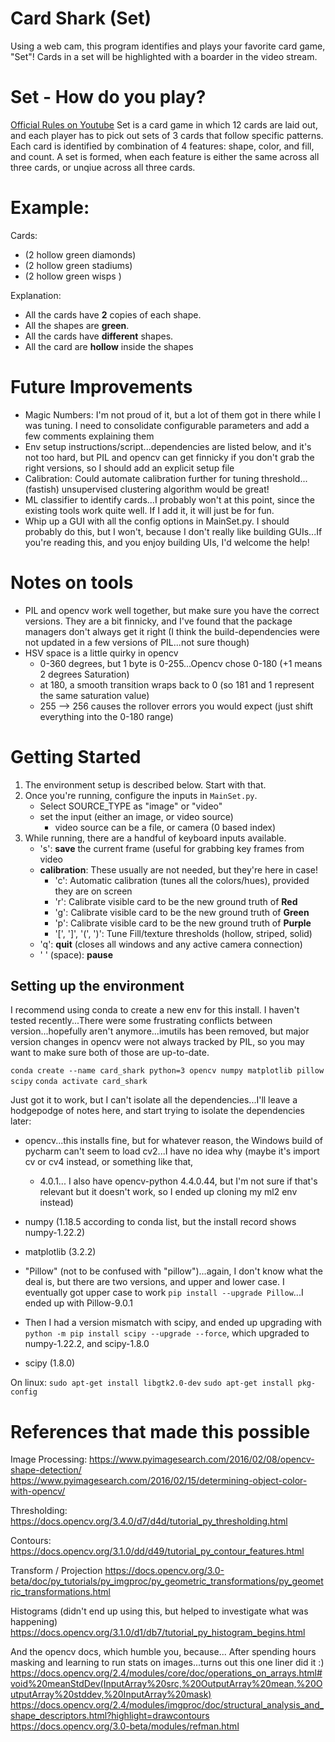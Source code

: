 # Card Shark (Set)
Using a web cam, this program identifies and plays your favorite card game, "Set"! Cards in a set will be highlighted
with a boarder in the video stream. 

# Set - How do you play?
[Official Rules on Youtube](https://youtu.be/NzXDfSFQ1c0)
Set is a card game in which 12 cards are laid out, and each player has to pick out sets of 3 cards that follow specific 
patterns. Each card is identified by combination of 4 features: shape, color, and fill, and count. A set is formed,
when each feature is either the same across all three cards, or unqiue across all three cards.
# Example:
Cards:
- (2 hollow green diamonds)
- (2 hollow green stadiums)
- (2 hollow green wisps   )

Explanation:
- All the cards have **2** copies of each shape.
- All the shapes are **green**.
- All the cards have **different** shapes.
- All the card are **hollow** inside the shapes
    
# Future Improvements
- Magic Numbers: I'm not proud of it, but a lot of them got in there while I was tuning. I need to consolidate 
configurable parameters and add a few comments explaining them
- Env setup instructions/script...dependencies are listed below, and it's not too hard, but PIL and opencv
can get finnicky if you don't grab the right versions, so I should add an explicit setup file
- Calibration: Could automate calibration further for tuning threshold...(fastish) unsupervised clustering algorithm would be great!
- ML classifier to identify cards...I probably won't at this point, since the existing tools work quite well. 
If I add it, it will just be for fun.
- Whip up a GUI with all the config options in MainSet.py. I should probably do this, but I won't, because I don't
really like building GUIs...If you're reading this, and you enjoy building UIs, I'd welcome the help!

# Notes on tools
- PIL and opencv work well together, but make sure you have the correct versions. They are a bit finnicky,
and I've found that the package managers don't always get it right (I think the build-dependencies were not updated
in a few versions of PIL...not sure though)
- HSV space is a little quirky in opencv
    - 0-360 degrees, but 1 byte is 0-255...Opencv chose 0-180 (+1 means 2 degrees Saturation)
    - at 180, a smooth transition wraps back to 0 (so 181 and 1 represent the same saturation value)
    - 255 --> 256 causes the rollover errors you would expect (just shift everything into the 0-180 range)

# Getting Started
1) The environment setup is described below. Start with that.
2) Once you're running, configure the inputs in `MainSet.py`. 
    - Select SOURCE_TYPE as "image" or "video"
    - set the input (either an image, or video source)
        - video source can be a file, or camera (0 based index)
3) While running, there are a handful of keyboard inputs available.
    - 's': **save** the current frame (useful for grabbing key frames from video
    - **calibration**: These usually are not needed, but they're here in case!
        - 'c': Automatic calibration (tunes all the colors/hues), provided they are on screen
        - 'r': Calibrate visible card to be the new ground truth of **Red**
        - 'g': Calibrate visible card to be the new ground truth of **Green**
        - 'p': Calibrate visible card to be the new ground truth of **Purple**
        - '[', ']', '(', ')': Tune Fill/texture thresholds (hollow, striped, solid)
    - 'q': **quit** (closes all windows and any active camera connection)
    - ' ' (space): **pause**

## Setting up the environment

I recommend using conda to create a new env for this install. I haven't tested recently...There were some
frustrating conflicts between version...hopefully aren't anymore...imutils has been removed, but major version
changes in opencv were not always tracked by PIL, so you may want to make sure both of those are up-to-date.

`conda create --name card_shark python=3 opencv numpy matplotlib pillow scipy`
`conda activate card_shark`

Just got it to work, but I can't isolate all the dependencies...I'll leave a hodgepodge of
notes here, and start trying to isolate the dependencies later:
- opencv...this installs fine, but for whatever reason, the Windows build of pycharm can't seem
to load cv2...I have no idea why (maybe it's import cv or cv4 instead, or something like that, 
    - 4.0.1... I also have opencv-python 4.4.0.44, but I'm not sure if that's relevant
but it doesn't work, so I ended up cloning my ml2 env instead)
- numpy (1.18.5 according to conda list, but the install record shows numpy-1.22.2)
- matplotlib (3.2.2)
- "Pillow" (not to be confused with "pillow")...again, I don't know what the deal is,
but there are two versions, and upper and lower case. I eventually got upper case to work 
`pip install --upgrade Pillow`...I ended up with Pillow-9.0.1
- Then I had a version mismatch with scipy, and ended up upgrading with 
`python -m pip install scipy --upgrade --force`, which upgraded to numpy-1.22.2, and scipy-1.8.0

- scipy (1.8.0)


On linux:
`sudo apt-get install libgtk2.0-dev`
`sudo apt-get install pkg-config`


# References that made this possible
Image Processing:
https://www.pyimagesearch.com/2016/02/08/opencv-shape-detection/
https://www.pyimagesearch.com/2016/02/15/determining-object-color-with-opencv/

Thresholding:
https://docs.opencv.org/3.4.0/d7/d4d/tutorial_py_thresholding.html

Contours:
https://docs.opencv.org/3.1.0/dd/d49/tutorial_py_contour_features.html

Transform / Projection
https://docs.opencv.org/3.0-beta/doc/py_tutorials/py_imgproc/py_geometric_transformations/py_geometric_transformations.html

Histograms (didn't end up using this, but helped to investigate what was happening)
https://docs.opencv.org/3.1.0/d1/db7/tutorial_py_histogram_begins.html

And the opencv docs, which humble you, because...
After spending hours masking and learning to run stats on images...turns out this one liner did it :)
https://docs.opencv.org/2.4/modules/core/doc/operations_on_arrays.html#void%20meanStdDev(InputArray%20src,%20OutputArray%20mean,%20OutputArray%20stddev,%20InputArray%20mask)
https://docs.opencv.org/2.4/modules/imgproc/doc/structural_analysis_and_shape_descriptors.html?highlight=drawcontours
https://docs.opencv.org/3.0-beta/modules/refman.html